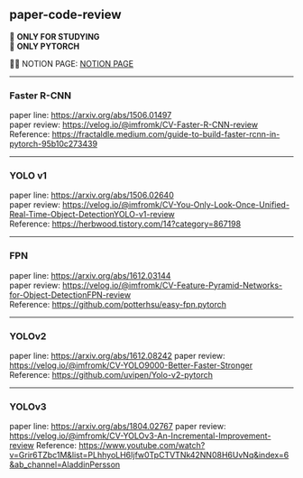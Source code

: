 ## paper-code-review


📌 **ONLY FOR STUDYING**  
📌 **ONLY PYTORCH**  

👩‍💻 NOTION PAGE: [NOTION PAGE](https://imfromk.notion.site/CV-CODE-a07927e461d84faa8a79cad21cd8e94c)    

---
### Faster R-CNN  
paper line: https://arxiv.org/abs/1506.01497  
paper review: https://velog.io/@imfromk/CV-Faster-R-CNN-review  
Reference: https://fractaldle.medium.com/guide-to-build-faster-rcnn-in-pytorch-95b10c273439  

---
### YOLO v1  
paper line: https://arxiv.org/abs/1506.02640  
paper review: https://velog.io/@imfromk/CV-You-Only-Look-Once-Unified-Real-Time-Object-DetectionYOLO-v1-review  
Reference: https://herbwood.tistory.com/14?category=867198  


---
### FPN  
paper line: https://arxiv.org/abs/1612.03144  
paper review: https://velog.io/@imfromk/CV-Feature-Pyramid-Networks-for-Object-DetectionFPN-review  
Reference: https://github.com/potterhsu/easy-fpn.pytorch  

---
### YOLOv2  
paper line: https://arxiv.org/abs/1612.08242
paper review: https://velog.io/@imfromk/CV-YOLO9000-Better-Faster-Stronger 
Reference: https://github.com/uvipen/Yolo-v2-pytorch

---
### YOLOv3
paper line: https://arxiv.org/abs/1804.02767
paper review: https://velog.io/@imfromk/CV-YOLOv3-An-Incremental-Improvement-review
Reference: https://www.youtube.com/watch?v=Grir6TZbc1M&list=PLhhyoLH6Ijfw0TpCTVTNk42NN08H6UvNq&index=6&ab_channel=AladdinPersson
